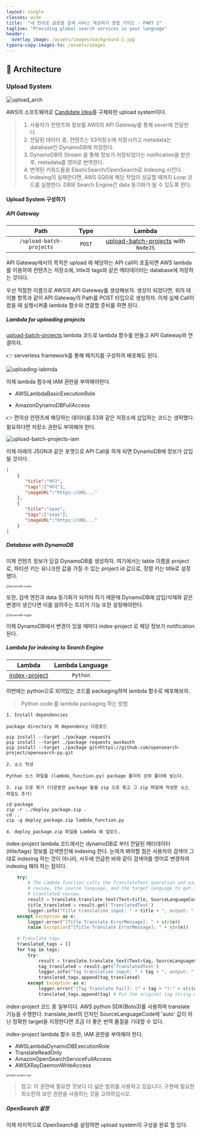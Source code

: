 ```yaml
---
layout: single
classes: wide
title:  "내 언어로 글로벌 검색 서비스 제공하기 종합 가이드 - PART 2"
tagline: "Providing global search services in your language"
header:
  overlay_image: /assets/images/background-2.jpg
typora-copy-images-to: /assets/images
---
```






## 📐 Architecture



### Upload System

![upload_arch](../assets/images/upload_arch.png)

AWS의 소프트웨어로 [Candidate Idea](#candidate-idea)를 구체화한 upload system이다. 

> 1. 사용자가 컨텐츠와 정보를 AWS의 API Gateway를 통해 sever에 전달한다. 
> 2. 전달된 데이터 중, 컨텐츠는 S3저장소에 저장시키고 metadata는 database인 DynamoDB에 저장한다.
> 3. DynamoDB의 Stream 을 통해 정보가 저장되었다는 notification을 받은 후, metadata를 영어로 번역한다.
> 4. 번역된 키워드들을 ElasticSearch/OpenSearch로 Indexing 시킨다.
> 5. Indexing이 실패한다면, AWS SQS에 해당 작업이 성공할 때까지 Loop 코드를 실행한다. DB와 Search Engine간 data 동기화가 될 수 있도록 한다.



#### Upload System 구성하기



##### API Gateway



|           Path           |  Type  |                            Lambda                            |
| :----------------------: | :----: | :----------------------------------------------------------: |
| `/upload-batch-projects` | `POST` | [upload-batch-projects](https://github.com/KineMasterCorp/MultilingualSearch-sample/tree/main/lambda/upload-projects/upload-batch-projects) with `NodeJS` |

API Gateway에서의 목적은 upload 에 해당하는 API call이 호출되면 AWS lambda를 이용하여 컨텐츠는 저장소에, title과 tags와 같은 메타데이터는 database에 저장하는 것이다.

우선 적절한 이름으로 AWS의 API Gateway를 생성해보자. 생성이 되었다면, 위의 테이블 항목과 같이 API Gateway의 Path를 POST 타입으로 생성하자. 이제 실제 Call이 왔을 때 실행시켜줄 lambda 함수와 연결할 준비를 하면 된다.



##### Lambda for uploading projects



[upload-batch-projects](https://github.com/KineMasterCorp/MultilingualSearch-sample/tree/main/lambda/upload-projects/upload-batch-projects) lambda 코드로 lambda 함수를 만들고 API Gateway와 연결하자. 

👉 serverless framework를 통해 패키지를 구성하여 배포해도 된다. 

![uploading-labmda](../assets/images/upload-batch-projects-lambda.png)



이제 lambda 함수에 IAM 권한을 부여해야한다.

- AWSLambdaBasicExecutionRole

- AmazonDynamoDBFullAccess

  

👉 편의상 컨텐츠에 해당하는 데이터를 S3와 같은 저장소에 삽입하는 코드는 생략했다. 필요하다면 저장소 권한도 부여해야 한다.



![upload-batch-projects-iam](../assets/images/upload-batch-projects-iam.png)



이제 아래의 JSON과 같은 포맷으로 API Call을 하게 되면 DynamoDB에 정보가 삽입 될 것이다. 

```json
[
    {
       "title":"바다",
       "tags":["바다"],
       "imageURL":"https://URL..."
    },
    {
       "title":"seas",
       "tags":["seas"],
       "imageURL":"https://URL..."
    }
]
```



##### Database with DynamoDB



이제 컨텐츠 정보가 담길 DynamoDB를 생성하자.  여기에서는 table 이름을 project로, 파티션 키는 유니크한 값을 가질 수 있는 project id 값으로, 정렬 키는 title로 설정했다. 

<img src="../assets/images/dynamodb-create.png" alt="dynamodb-create" style="zoom: 50%;" />



또한, 검색 엔진과 data 동기화가 되어야 하기 때문에 DynamoDB에 삽입/삭제와 같은 변경이 생긴다면 이를 알려주는 트리거 기능 또한 설정해야한다. 

<img src="../assets/images/dynamodb-trigger.png" alt="dynamodb-trigger" style="zoom:50%;" />

이제 DynamoDB에서 변경이 있을 때마다 index-project 로 해당 정보가 notification 된다.



##### Lambda for indexing to Search Engine



|                            Lambda                            | Lambda Language |
| :----------------------------------------------------------: | :-------------: |
| [index-project](https://github.com/KineMasterCorp/MultilingualSearch-sample/tree/main/lambda/index-project) |    `Python`     |

이번에는 python으로 되어있는 코드를 packaging하여 lambda 함수로 배포해보자. 



> Python code 를 lambda packaging 하는 방법

```
1. Install dependencies

package directory 에 dependency 다운로드

pip install --target ./package requests 
pip install --target ./package requests_aws4auth
pip install --target ./package git+https://github.com/opensearch-project/opensearch-py.git

2. 소스 작성

Python 소스 파일을 (lambda_function.py) package 폴더의 상위 폴더에 넣는다.

3. zip 으로 묶기 (다운받은 package 들을 zip 으로 묶고 그 zip 파일에 작성한 소스 파일도 추가)

cd package
zip -r ../deploy_package.zip .
cd ..
zip -g deploy_package.zip lambda_function.py

4. deploy_package.zip 파일을 Lambda 에 업로드.
```



index-project lambda 코드에서는 dynamoDB로 부터 전달된 메타데이터(title/tags) 정보를 검색엔진에 indexing 한다. 눈여겨 봐야할 점은 사용자의 검색어 그대로 indexing 하는 것이 아니라, 서두에 언급한 바와 같이 검색어를 영어로 변경하여 indexing 해야 하는 점이다.

```python
	try:
        # The Lambda function calls the TranslateText operation and passes the 
        # review, the source language, and the target language to get the 
        # translated review. 
        result = translate.translate_text(Text=title, SourceLanguageCode='auto', TargetLanguageCode='en')
        title_translated = result.get('TranslatedText')
        logger.info("Title translation input: " + title + ", output: " + title_translated)
    except Exception as e:
        logger.error("[Title Translate ErrorMessage]: " + str(e))
        raise Exception("[Title Translate ErrorMessage]: " + str(e))
    
    # Translate tags
    translated_tags = []
    for tag in tags:
        try:
            result = translate.translate_text(Text=tag, SourceLanguageCode='auto', TargetLanguageCode='en')
            tag_translated = result.get('TranslatedText')
            logger.info("Tag translation input: " + tag + ", output: " + tag_translated)
            translated_tags.append(tag_translated)
        except Exception as e:
            logger.error("[Tag Translate Fail]: (" + tag + "):" + str(e))
            translated_tags.append(tag) # Put the original tag string when translation failed.
```

index-project 코드 중 일부이다. AWS python SDK(Boto3)를 사용하여 translate 기능을 수행한다. translate_text의 인자인 SourceLanguageCode에 'auto' 값이 아닌 정확한 target을 지정한다면 조금 더 좋은 번역 품질을 기대할 수 있다. 



index-project lambda 함수 또한, IAM 권한을 부여해야 한다.

* AWSLambdaDynamoDBExecutionRole
* TranslateReadOnly
* AmazonOpenSearchServiceFullAccess
* AWSXRayDaemonWriteAccess



<img src="../assets/images/index-project-iam.png" alt="index-project-iam" style="zoom:50%;" />

> 참고: 이 권한에 필요한 것보다 더 넓은 범위를 사용하고 있습니다. 구현에 필요한 최소한의 보안 권한을 사용하는 것을 고려하십시오.



##### OpenSearch 설정

이제 마지막으로 OpenSearch를 설정하면 upload system의 구성을 완료 할 있다.